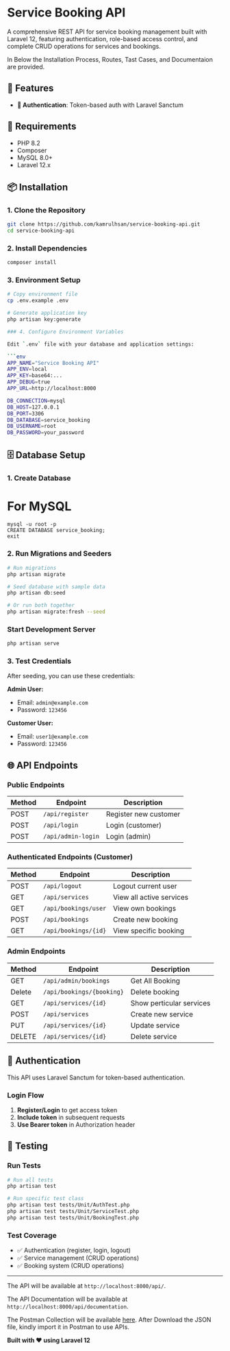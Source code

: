 # Service Booking API

A comprehensive REST API for service booking management built with Laravel 12, featuring authentication, role-based access control, and complete CRUD operations for services and bookings.

In Below the Installation Process, Routes, Tast Cases, and Documentaion are provided.

## 🚀 Features

- **🔐 Authentication**: Token-based auth with Laravel Sanctum

## 🔧 Requirements

- PHP 8.2
- Composer
- MySQL 8.0+
- Laravel 12.x

## 📦 Installation

### 1. Clone the Repository

```bash
git clone https://github.com/kamrulhsan/service-booking-api.git
cd service-booking-api
```

### 2. Install Dependencies

```bash
composer install
```

### 3. Environment Setup

```bash
# Copy environment file
cp .env.example .env

# Generate application key
php artisan key:generate

### 4. Configure Environment Variables

Edit `.env` file with your database and application settings:

```env
APP_NAME="Service Booking API"
APP_ENV=local
APP_KEY=base64:...
APP_DEBUG=true
APP_URL=http://localhost:8000

DB_CONNECTION=mysql
DB_HOST=127.0.0.1
DB_PORT=3306
DB_DATABASE=service_booking
DB_USERNAME=root
DB_PASSWORD=your_password

```

## 🗄️ Database Setup

### 1. Create Database

# For MySQL
```
mysql -u root -p
CREATE DATABASE service_booking;
exit
```

### 2. Run Migrations and Seeders

```bash
# Run migrations
php artisan migrate

# Seed database with sample data
php artisan db:seed

# Or run both together
php artisan migrate:fresh --seed
```

### Start Development Server

```bash
php artisan serve
```

### 3. Test Credentials

After seeding, you can use these credentials:

**Admin User:**
- Email: `admin@example.com`
- Password: `123456`

**Customer User:**
- Email: `user1@example.com`
- Password: `123456`

## 🌐 API Endpoints

### Public Endpoints

| Method | Endpoint | Description |
|--------|----------|-------------|
| POST | `/api/register` | Register new customer |
| POST | `/api/login` | Login (customer) |
| POST | `/api/admin-login` | Login (admin) |

### Authenticated Endpoints (Customer)

| Method | Endpoint | Description |
|--------|----------|-------------|
| POST | `/api/logout` | Logout current user |
| GET | `/api/services` | View all active services |
| GET | `/api/bookings/user` | View own bookings |
| POST | `/api/bookings` | Create new booking |
| GET | `/api/bookings/{id}` | View specific booking |

### Admin Endpoints

| Method | Endpoint | Description |
|--------|----------|-------------|
| GET | `/api/admin/bookings` | Get All Booking |
| Delete | `/api/bookings/{booking}` | Delete booking |
| GET | `/api/services/{id}` | Show perticular services |
| POST | `/api/services` | Create new service |
| PUT | `/api/services/{id}` | Update service |
| DELETE | `/api/services/{id}` | Delete service |

## 🔐 Authentication

This API uses Laravel Sanctum for token-based authentication.

### Login Flow

1. **Register/Login** to get access token
2. **Include token** in subsequent requests
3. **Use Bearer token** in Authorization header

## 🧪 Testing

### Run Tests

```bash
# Run all tests
php artisan test

# Run specific test class
php artisan test tests/Unit/AuthTest.php
php artisan test tests/Unit/ServiceTest.php
php artisan test tests/Unit/BookingTest.php
```

### Test Coverage

- ✅ Authentication (register, login, logout)
- ✅ Service management (CRUD operations)
- ✅ Booking system (CRUD operations)

---

The API will be available at `http://localhost:8000/api/`.  

The API Documentation will be available at `http://localhost:8000/api/documentation`.

The Postman Collection will be available [here](https://drive.google.com/drive/folders/1vA-0McXW9Hs8HEwKrVL3bT-ZFuyntka_?usp=sharing). After Download the JSON file, kindly import it in Postman to use APIs.

**Built with ❤️ using Laravel 12**
